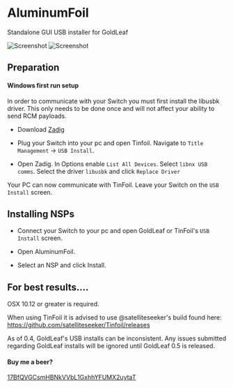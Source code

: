 # AluminumFoil
Standalone GUI USB installer for GoldLeaf

![Screenshot](https://raw.githubusercontent.com/nosmokingbandit/AluminumFoil/master/Screenshots/Capture.PNG)
![Screenshot](https://raw.githubusercontent.com/nosmokingbandit/AluminumFoil/master/Screenshots/MacCapture.png)


## Preparation

#### Windows first run setup

In order to communicate with your Switch you must first install the libusbk driver. This only needs to be done once and will not affect your ability to send RCM payloads.

* Download [Zadig](https://zadig.akeo.ie/)

* Plug your Switch into your pc and open Tinfoil. Navigate to `Title Management` -> `USB Install`.

* Open Zadig. In Options enable `List All Devices`. Select `libnx USB comms`. Select the driver `libusbk` and click `Replace Driver`

Your PC can now communicate with TinFoil. Leave your Switch on the `USB Install` screen.

## Installing NSPs

* Connect your Switch to your pc and open GoldLeaf or TinFoil's `USB Install` screen.

* Open AluminumFoil.

* Select an NSP and click Install.

## For best results....

OSX 10.12 or greater is required.

When using TinFoil it is advised to use @satelliteseeker's build found here:
https://github.com/satelliteseeker/Tinfoil/releases

As of 0.4, GoldLeaf's USB installs can be inconsistent. Any issues submitted regarding GoldLeaf installs will be ignored until GoldLeaf 0.5 is released.


#### Buy me a beer?

[17BfQVGCsmHBNkVVbL1GxhhYFUMX2uytaT](bitcoin:17BfQVGCsmHBNkVVbL1GxhhYFUMX2uytaT?label=AluminumFoil")